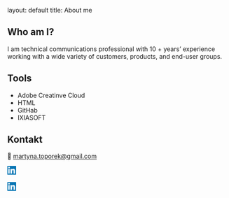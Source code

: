 layout: default
title: About me

## Who am I?
I am technical communications professional with 10 + years’ experience working with a wide variety of customers, products, and end-user groups. 

## Tools
- Adobe Creatinve Cloud
- HTML
- GitHab
- IXIASOFT

## Kontakt
📨 martyna.toporek@gmail.com


<a href="https://www.linkedin.com/in/LinkedIn_logo.png/">
  <img src="images/LinkedIn_logo.png" alt="LinkedIn" width="20" height="20">
</a> 

<p align="left">
  <a href="https://www.linkedin.com/in/martyna-toporek-a72237153/?trk=opento_sprofile_details/" target="_blank">
    <img src="images/LinkedIn_logo.png" alt="LinkedIn" width="20" height="20" />
  </a>
 </p>
